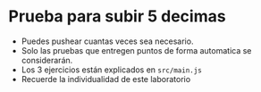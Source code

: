 # Prueba para subir 5 decimas

- Puedes pushear cuantas veces sea necesario.
- Solo las pruebas que entregen puntos de forma automatica se considerarán.
- Los 3 ejercicios están explicados en `src/main.js`
- Recuerde la individualidad de este laboratorio
